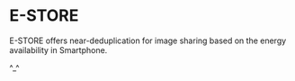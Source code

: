 # E-STORE
E-STORE offers near-deduplication for image sharing based on the energy availability in Smartphone.

^_^
